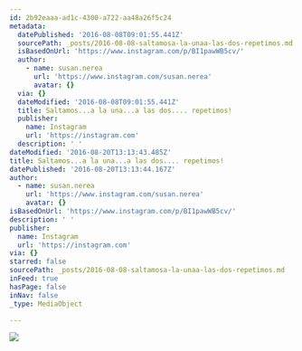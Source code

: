 ```yaml
---
id: 2b92eaaa-ad1c-4300-a722-aa48a26f5c24
metadata:
  datePublished: '2016-08-08T09:01:55.441Z'
  sourcePath: _posts/2016-08-08-saltamosa-la-unaa-las-dos-repetimos.md
  isBasedOnUrl: 'https://www.instagram.com/p/BI1pawWB5cv/'
  author:
    - name: susan.nerea
      url: 'https://www.instagram.com/susan.nerea'
      avatar: {}
  via: {}
  dateModified: '2016-08-08T09:01:55.441Z'
  title: Saltamos...a la una...a las dos.... repetimos!
  publisher:
    name: Instagram
    url: 'https://instagram.com'
  description: ' '
dateModified: '2016-08-20T13:13:43.485Z'
title: Saltamos...a la una...a las dos.... repetimos!
datePublished: '2016-08-20T13:13:44.167Z'
author:
  - name: susan.nerea
    url: 'https://www.instagram.com/susan.nerea'
    avatar: {}
isBasedOnUrl: 'https://www.instagram.com/p/BI1pawWB5cv/'
description: ' '
publisher:
  name: Instagram
  url: 'https://instagram.com'
via: {}
starred: false
sourcePath: _posts/2016-08-08-saltamosa-la-unaa-las-dos-repetimos.md
inFeed: true
hasPage: false
inNav: false
_type: MediaObject

---
```

![](https://imgflo.herokuapp.com/graph/vahj1ThiexotieMo/dbadab57e594f5b6475b580290855dbd/noop.jpg?input=https%3A%2F%2Fscontent.cdninstagram.com%2Ft51.2885-15%2Fs640x640%2Fsh0.08%2Fe35%2F13704078_1642393442742665_1945067928_n.jpg%3Fig_cache_key%3DMTMxMjEzNzAyNDk3MDkyMTc3NQ%253D%253D.2)